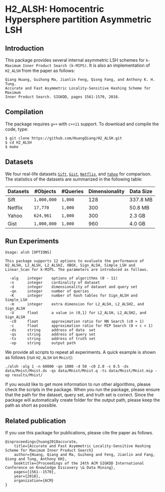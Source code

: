 # H2_ALSH: Homocentric Hypersphere partition Asymmetric LSH

## Introduction

This package provides several internal asymmetric LSH schemes for ```k-Maximum Inner Product Search (k-MIPS)```. It is also an implementation of ```H2_ALSH``` from the paper as follows:
```
Qiang Huang, Guihong Ma, Jianlin Feng, Qiong Fang, and Anthony K. H. Tung. 
Accurate and Fast Asymmetric Locality-Sensitive Hashing Scheme for Maximum 
Inner Product Search. SIGKDD, pages 1561-1570, 2018.
```

## Compilation

The package requires ```g++``` with ```c++11``` support. To download and compile the code, type:
```
$ git clone https://github.com/HuangQiang/H2_ALSH.git
$ cd H2_ALSH
$ make
```

## Datasets

We four real-life datasets [```Sift```](https://drive.google.com/open?id=1dAFbjQWoBIAW30lGzTXaf_w7DxBSUzoN), [```Gist```](https://drive.google.com/open?id=1r1rsSm6-IdWX2-8eFJkChFfP0Ej7TYM4), [```Netflix```](https://drive.google.com/open?id=1bJQftqxlC8u4ijDf5gpEnw1tJE2nLfoG), and [```Yahoo```](https://drive.google.com/open?id=18k0ISgjtQhHHqoGi8A96Fm-Q2gX_jxgw) for comparison. The statistics of the datasets are summarized in the following table:

| Datasets | #Objects | #Queries | Dimensionality | Data Size |
| -------- | -------- | -------- | --------       | --------  |
| Sift     | ```1,000,000``` | ```1,000```  | 128 | 337.8 MB  |
| Netflix  | ```17,770```    | ```1,000```  | 300 | 50.8 MB   |
| Yahoo    | ```624,961```   | ```1,000```  | 300 | 2.3 GB    |
| Gist     | ```1,000,000``` | ```1,000```  | 960 | 4.0 GB    |

## Run Experiments

```
Usage: alsh [OPTIONS]

This package supports 12 options to evaluate the performance of H2_ALSH, L2_ALSH, L2_ALSH2, XBOX, Sign_ALSH, Simple_LSH and Linear_Scan for k-MIPS. The parameters are introduced as follows.

  -alg    integer    options of algorithms (0 - 11)
  -n      integer    cardinality of dataset
  -d      integer    dimensionality of dataset and query set
  -qn     integer    number of queries
  -K      integer    number of hash tables for Sign_ALSH and Simple_LSH
  -m      integer    extra dimension for L2_ALSH, L2_ALSH2, and Sign_ALSH
  -U      float      a value in (0,1] for L2_ALSH, L2_ALSH2, and Sign_ALSH
  -c0     float      approximation ratio for NN Search (c0 > 1)
  -c      float      approximation ratio for MIP Search (0 < c < 1)
  -ds     string     address of data  set
  -qs     string     address of query set
  -ts     string     address of truth set
  -op     string     output path
```

We provide all scripts to repeat all experiments. A quick example is shown as follows (run ```H2_ALSH``` on ```Mnist```):
```
./alsh -alg 1 -n 60000 -qn 1000 -d 50 -c0 2.0 -c 0.5 -ds data/Mnist/Mnist.ds -qs data/Mnist/Mnist.q -ts data/Mnist/Mnist.mip -op results/Mnist/
```

If you would like to get more information to run other algorithms, please check the scripts in the package. When you run the package, please ensure that the path for the dataset, query set, and truth set is correct. Since the package will automatically create folder for the output path, please keep the path as short as possible. 


## Related publication

If you use this package for publications, please cite the paper as follows.
```
@inproceedings{huang2018accurate,
    title={Accurate and Fast Asymmetric Locality-Sensitive Hashing Scheme for Maximum Inner Product Search}
    author={Huang, Qiang and Ma, Guihong and Feng, Jianlin and Fang, Qiong and Tung, Anthony KH},
    booktitle={Proceedings of the 24th ACM SIGKDD International Conference on Knowledge Discovery \& Data Mining},
    pages={1561--1570},
    year={2018},
    organization={ACM}
}
```
